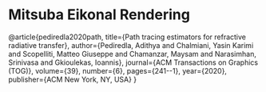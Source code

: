 # Mitsuba Eikonal Rendering 

@article{pediredla2020path,
  title={Path tracing estimators for refractive radiative transfer},
  author={Pediredla, Adithya and Chalmiani, Yasin Karimi and Scopelliti, Matteo Giuseppe and Chamanzar, Maysam and Narasimhan, Srinivasa and Gkioulekas, Ioannis},
  journal={ACM Transactions on Graphics (TOG)},
  volume={39},
  number={6},
  pages={241--1},
  year={2020},
  publisher={ACM New York, NY, USA}
}
